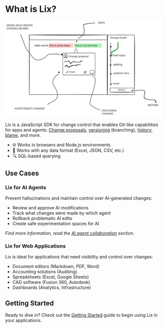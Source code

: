 # What is Lix?

![Lix features](../assets/lix-features.svg)

Lix is a JavaScript SDK for change control that enables Git-like capabilities for apps and agents: [Change proposals](/guide/features/change-proposals.md), [versioning](/guide/features/versions.md) (branching), [history](/guide/features/history.md), [blame](/guide/features/attribution.md), and more.

- 🌐 Works in browsers and Node.js environments
- 🔌 Works with any data format (Excel, JSON, CSV, etc.)
- 🔍 SQL-based querying

## Use Cases

### Lix for AI Agents

Prevent hallucinations and maintain control over AI-generated changes:

- Review and approve AI modifications
- Track what changes were made by which agent
- Rollback problematic AI edits
- Create safe experimentation spaces for AI

_Find more information, read the [AI agent collaboration](/guide/ai-agent-collaboration.md) section._

### Lix for Web Applications

Lix is ideal for applications that need visibility and control over changes:

- Document editors (Markdown, PDF, Word)
- Accounting solutions (Auditing)
- Spreadsheets (Excel, Google Sheets)
- CAD software (Fusion 360, Autodesk)
- Dashboards (Analytics, Infrastructure)

## Getting Started

Ready to dive in? Check out the [Getting Started](/guide/getting-started) guide to begin using Lix in your applications.